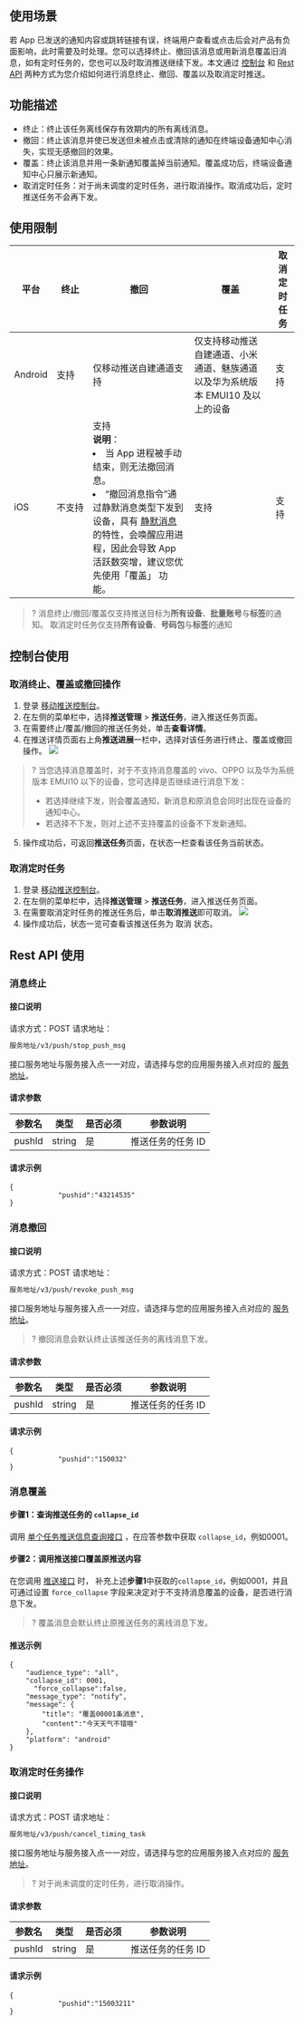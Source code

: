 ## 使用场景

若 App 已发送的通知内容或跳转链接有误，终端用户查看或点击后会对产品有负面影响，此时需要及时处理。您可以选择终止、撤回该消息或用新消息覆盖旧消息，如有定时任务的，您也可以及时取消推送继续下发。本文通过 [控制台](#console) 和 [Rest API](#restapi) 两种方式为您介绍如何进行消息终止、撤回、覆盖以及取消定时推送。

## 功能描述

- 终止：终止该任务离线保存有效期内的所有离线消息。
- 撤回：终止该消息并使已发送但未被点击或清除的通知在终端设备通知中心消失，实现无感撤回的效果。
- 覆盖：终止该消息并用一条新通知覆盖掉当前通知。覆盖成功后，终端设备通知中心只展示新通知。
- 取消定时任务：对于尚未调度的定时任务，进行取消操作。取消成功后，定时推送任务不会再下发。

## 使用限制

<table>
<thead>
<tr>
<th>平台</th>
<th  nowrap="nowrap">终止</th>
<th>撤回</th>
<th>覆盖</th>
<th>取消定时任务</th>
</tr>
</thead>
<tbody><tr>
<td>Android</td>
<td>支持</td>
<td>仅移动推送自建通道支持</td>
<td>仅支持移动推送自建通道、小米通道、魅族通道以及华为系统版本 EMUI10 及以上的设备</td>
<td>支持</td>
</tr>
<tr>
<td>iOS</td>
<td  nowrap="nowrap">不支持</td>
<td>支持    <br> <strong>说明</strong>：<li>当 App 进程被手动结束，则无法撤回消息。<li>“撤回消息指令”通过静默消息类型下发到设备，具有 <a href="https://developer.apple.com/library/archive/documentation/NetworkingInternet/Conceptual/RemoteNotificationsPG/CreatingtheNotificationPayload.html#//apple_ref/doc/uid/TP40008194-CH10-SW8">静默消息</a> 的特性，会唤醒应用进程，因此会导致 App 活跃数突增，建议您优先使用「覆盖」 功能。</td>
<td>支持</td>
<td>支持</td>
</tr>
</tbody></table>

>? 消息终止/撤回/覆盖仅支持推送目标为**所有设备**、**批量账号**与**标签**的通知。
>取消定时任务仅支持**所有设备**、**号码包**与**标签**的通知
>


<span id="console"></span>

## 控制台使用
### 取消终止、覆盖或撤回操作

1. 登录 [移动推送控制台](https://console.cloud.tencent.com/tpns)。
2. 在左侧的菜单栏中，选择**推送管理** > **推送任务**，进入推送任务页面。
3. 在需要终止/覆盖/撤回的推送任务处，单击**查看详情**。
4. 在推送详情页面右上角**推送进展**一栏中，选择对该任务进行终止、覆盖或撤回操作。
![](https://main.qcloudimg.com/raw/ece588f88c49df7f87c0441222604256.png)
>? 当您选择消息覆盖时，对于不支持消息覆盖的 vivo、OPPO 以及华为系统版本 EMUI10 以下的设备，您可选择是否继续进行消息下发：
> - 若选择继续下发，则会覆盖通知，新消息和原消息会同时出现在设备的通知中心。
> - 若选择不下发，则对上述不支持覆盖的设备不下发新通知。
> 
5. 操作成功后，可返回**推送任务**页面，在状态一栏查看该任务当前状态。

### 取消定时任务
1. 登录 [移动推送控制台](https://console.cloud.tencent.com/tpns)。
2. 在左侧的菜单栏中，选择**推送管理** > **推送任务**，进入推送任务页面。
3. 在需要取消定时任务的推送任务后，单击**取消推送**即可取消。
![](https://qcloudimg.tencent-cloud.cn/raw/531f06c030d9856a67ddbec53f5ebf98.png)
5. 操作成功后，状态一览可查看该推送任务为 取消 状态。


<span id="restapi"></span>

## Rest API 使用

### 消息终止

#### 接口说明 

请求方式：POST
请求地址：
```xml
服务地址/v3/push/stop_push_msg
```

接口服务地址与服务接入点一一对应，请选择与您的应用服务接入点对应的 [服务地址](https://cloud.tencent.com/document/product/548/49157)。

#### 请求参数

| 参数名 | 类型   | 是否必须 | 参数说明         |
| ------ | ------ | -------- | ---------------- |
| pushId | string | 是       | 推送任务的任务 ID |
 
 
#### 请求示例

```
{
			"pushid":"43214535"
}
```


### 消息撤回

#### 接口说明 

请求方式：POST
请求地址：
```xml
服务地址/v3/push/revoke_push_msg
```
接口服务地址与服务接入点一一对应，请选择与您的应用服务接入点对应的 [服务地址](https://cloud.tencent.com/document/product/548/49157)。

>? 撤回消息会默认终止该推送任务的离线消息下发。
>

#### 请求参数

| 参数名 | 类型   | 是否必须 | 参数说明         |
| ------ | ------ | -------- | ---------------- |
| pushId | string | 是       | 推送任务的任务 ID |

#### 请求示例

```
{
			"pushid":"150032"
}
```

### 消息覆盖

#### 步骤1：查询推送任务的 `collapse_id`

调用 [单个任务推送信息查询接口](https://cloud.tencent.com/document/product/548/39076) ，在应答参数中获取 `collapse_id`，例如0001。

#### 步骤2：调用推送接口覆盖原推送内容

在您调用 [推送接口](https://cloud.tencent.com/document/product/548/39064) 时， 补充上述**步骤1**中获取的`collapse_id`，例如0001，并且可通过设置 `force_collapse` 字段来决定对于不支持消息覆盖的设备，是否进行消息下发。

>? 覆盖消息会默认终止原推送任务的离线消息下发。
>

#### 推送示例
```
{
    "audience_type": "all",
    "collapse_id": 0001,
	  "force_collapse":false,
    "message_type": "notify",
    "message": {
        "title": "覆盖00001条消息",
        "content":"今天天气不错哦"		
    },
    "platform": "android"
}
```

### 取消定时任务操作

#### 接口说明 

请求方式：POST
请求地址：
```xml
服务地址/v3/push/cancel_timing_task
```
接口服务地址与服务接入点一一对应，请选择与您的应用服务接入点对应的 [服务地址](https://cloud.tencent.com/document/product/548/49157)。

>? 对于尚未调度的定时任务，进行取消操作。
>

#### 请求参数

| 参数名 | 类型   | 是否必须 | 参数说明         |
| ------ | ------ | -------- | ---------------- |
| pushId | string | 是       | 推送任务的任务 ID |

#### 请求示例

```
{
			"pushid":"15003211"
}
```


